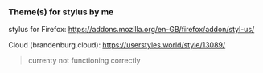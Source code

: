 ### Theme(s) for stylus by me

stylus for Firefox: https://addons.mozilla.org/en-GB/firefox/addon/styl-us/

Cloud (brandenburg.cloud): 
https://userstyles.world/style/13089/
> currenty not functioning correctly
